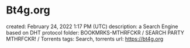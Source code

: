 # Bt4g.org

created: February 24, 2022 1:17 PM (UTC)
description: a Search Engine based on DHT protocol
folder: BOOKMRKS-MTHRFCKR / SEARCH PARTY MTHRFCKR! / Torrents
tags: Search, torrents
url: https://bt4g.org